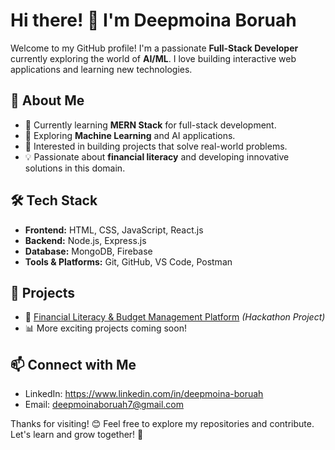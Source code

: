 # Hi there! 👋 I'm Deepmoina Boruah

Welcome to my GitHub profile! I'm a passionate **Full-Stack Developer** currently exploring the world of **AI/ML**. I love building interactive web applications and learning new technologies.

## 🚀 About Me
- 🌱 Currently learning **MERN Stack** for full-stack development.
- 🤖 Exploring **Machine Learning** and AI applications.
- 🎯 Interested in building projects that solve real-world problems.
- 💡 Passionate about **financial literacy** and developing innovative solutions in this domain.

## 🛠️ Tech Stack
- **Frontend:** HTML, CSS, JavaScript, React.js
- **Backend:** Node.js, Express.js
- **Database:** MongoDB, Firebase
- **Tools & Platforms:** Git, GitHub, VS Code, Postman

## 📌 Projects
- 🚀 [Financial Literacy & Budget Management Platform](#) *(Hackathon Project)*
- 📊 More exciting projects coming soon!

## 📫 Connect with Me
- LinkedIn: https://www.linkedin.com/in/deepmoina-boruah
- Email: deepmoinaboruah7@gmail.com

Thanks for visiting! 😊 Feel free to explore my repositories and contribute. Let's learn and grow together! 🚀
